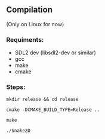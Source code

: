 ## Compilation
(Only on Linux for now)

### Requiments:

- SDL2 dev (libsdl2-dev or similar)
- gcc
- make
- cmake

### Steps:

`mkdir release && cd release`

`cmake -DCMAKE_BUILD_TYPE=Release ..`

`make`

`./Snake2D`
